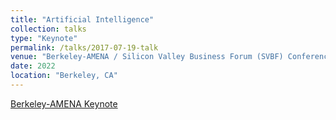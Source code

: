```yaml
---
title: "Artificial Intelligence"
collection: talks
type: "Keynote"
permalink: /talks/2017-07-19-talk
venue: "Berkeley-AMENA / Silicon Valley Business Forum (SVBF) Conference"
date: 2022
location: "Berkeley, CA"
---
```




<a href="[https://www.slideshare.net/asahiushio1](https://github.com/tanyaroosta/tanyaroosta.github.io/blob/master/_talks/Berkeley_keynote_2022.pdf)" target="_blank">Berkeley-AMENA Keynote</a>
